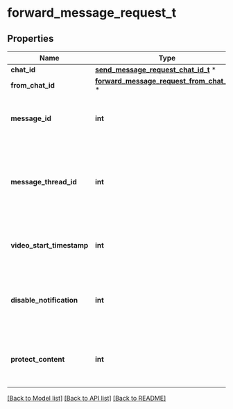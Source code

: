 # forward_message_request_t

## Properties
Name | Type | Description | Notes
------------ | ------------- | ------------- | -------------
**chat_id** | [**send_message_request_chat_id_t**](send_message_request_chat_id.md) \* |  | 
**from_chat_id** | [**forward_message_request_from_chat_id_t**](forward_message_request_from_chat_id.md) \* |  | 
**message_id** | **int** | Message identifier in the chat specified in *from\\_chat\\_id* | 
**message_thread_id** | **int** | Unique identifier for the target message thread (topic) of the forum; for forum supergroups only | [optional] 
**video_start_timestamp** | **int** | New start timestamp for the forwarded video in the message | [optional] 
**disable_notification** | **int** | Sends the message [silently](https://telegram.org/blog/channels-2-0#silent-messages). Users will receive a notification with no sound. | [optional] 
**protect_content** | **int** | Protects the contents of the forwarded message from forwarding and saving | [optional] 

[[Back to Model list]](../README.md#documentation-for-models) [[Back to API list]](../README.md#documentation-for-api-endpoints) [[Back to README]](../README.md)


